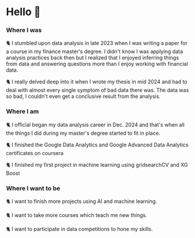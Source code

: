 # Hello 👋

### Where I was

🐈 I stumbled upon data analysis in late 2023 when I was writing a paper for a course in my finance master's degree. I didn't know I was applying data analysis practices back then but I realized that I enjoyed inferring things from data and answering questions more than I enjoy working with financial data.

🐈 I really delved deep into it when I wrote my thesis in mid 2024 and had to deal with almost every single symptom of bad data there was. The data was so bad, I couldn't even get a conclusive result from the analysis.

### Where I am

🐈 I official began my data analysis career in Dec. 2024 and that's when all the things I did during my master's degree started to fit in place.

🐈 I finished the Google Data Analytics and Google Advanced Data Analytics certificates on coursera

🐈 I finished my first project in machine learning using gridsearchCV and XG Boost

### Where I want to be

🐈 I want to finish more projects using AI and machine learning.

🐈 I want to take more courses which teach me new things.

🐈 I want to participate in data competitions to hone my skills.

<!--
**Naddour98/Naddour98** is a ✨ _special_ ✨ repository because its `README.md` (this file) appears on your GitHub profile.

Here are some ideas to get you started:

- 🔭 I’m currently working on ...
- 🌱 I’m currently learning ...
- 👯 I’m looking to collaborate on ...
- 🤔 I’m looking for help with ...
- 💬 Ask me about ...
- 📫 How to reach me: ...
- 😄 Pronouns: ...
- ⚡ Fun fact: ...

-->



